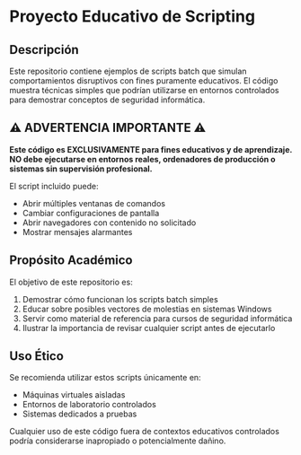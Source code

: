 # Proyecto Educativo de Scripting

## Descripción
Este repositorio contiene ejemplos de scripts batch que simulan comportamientos disruptivos con fines puramente educativos. El código muestra técnicas simples que podrían utilizarse en entornos controlados para demostrar conceptos de seguridad informática.

## ⚠️ ADVERTENCIA IMPORTANTE ⚠️
**Este código es EXCLUSIVAMENTE para fines educativos y de aprendizaje. NO debe ejecutarse en entornos reales, ordenadores de producción o sistemas sin supervisión profesional.**

El script incluido puede:
- Abrir múltiples ventanas de comandos
- Cambiar configuraciones de pantalla
- Abrir navegadores con contenido no solicitado
- Mostrar mensajes alarmantes

## Propósito Académico
El objetivo de este repositorio es:
1. Demostrar cómo funcionan los scripts batch simples
2. Educar sobre posibles vectores de molestias en sistemas Windows
3. Servir como material de referencia para cursos de seguridad informática
4. Ilustrar la importancia de revisar cualquier script antes de ejecutarlo

## Uso Ético
Se recomienda utilizar estos scripts únicamente en:
- Máquinas virtuales aisladas
- Entornos de laboratorio controlados
- Sistemas dedicados a pruebas

Cualquier uso de este código fuera de contextos educativos controlados podría considerarse inapropiado o potencialmente dañino.